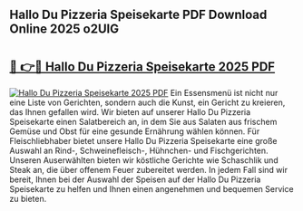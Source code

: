 ## Hallo Du Pizzeria Speisekarte PDF Download Online 2025 o2UlG

# <h2><a href="http://gcb2zu.nevu.top/?p=Hallo+Du+Pizzeria+Speisekarte">🔗 👉🔴 Hallo Du Pizzeria Speisekarte 2025 PDF</a></h2>

[![Hallo Du Pizzeria Speisekarte 2025 PDF](https://i.imgur.com/dBaPXMq.png)](http://gcb2zu.nevu.top/?p=Hallo+Du+Pizzeria+Speisekarte)
Ein Essensmenü ist nicht nur eine Liste von Gerichten, sondern auch die Kunst, ein Gericht zu kreieren, das Ihnen gefallen wird. Wir bieten auf unserer Hallo Du Pizzeria Speisekarte einen Salatbereich an, in dem Sie aus Salaten aus frischem Gemüse und Obst für eine gesunde Ernährung wählen können. Für Fleischliebhaber bietet unsere Hallo Du Pizzeria Speisekarte eine große Auswahl an Rind-, Schweinefleisch-, Hühnchen- und Fischgerichten. Unseren Auserwählten bieten wir köstliche Gerichte wie Schaschlik und Steak an, die über offenem Feuer zubereitet werden. In jedem Fall sind wir bereit, Ihnen bei der Auswahl der Speisen auf der Hallo Du Pizzeria Speisekarte zu helfen und Ihnen einen angenehmen und bequemen Service zu bieten.

